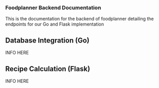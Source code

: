 ### Foodplanner Backend Documentation
This is the documentation for the backend of foodplanner detailing the endpoints for our Go and Flask implementation

## Database Integration (Go)
INFO HERE

## Recipe Calculation (Flask)
INFO HERE